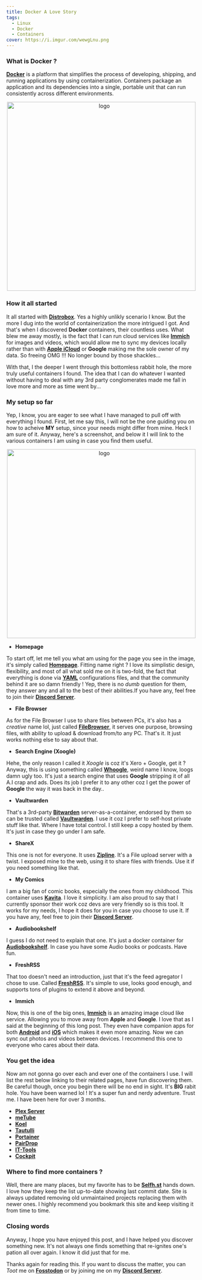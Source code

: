 ```yaml
---
title: Docker A Love Story
tags:
  - Linux
  - Docker
  - Containers
cover: https://i.imgur.com/wewgLnu.png
---
```

### What is Docker ?

[**Docker**](https://docker.com/) is a platform that simplifies the process of developing, shipping, and running applications by using containerization. Containers package an application and its dependencies into a single, portable unit that can run consistently across different environments.

<p align="center">
    <img width="500" src="https://i.imgur.com/bbD4JDy.png" alt="logo">
</p>

### How it all started

It all started with [**Distrobox**](https://distrobox.it/). Yes a highly unlikly scenario I know. But the more I dug into the world of containerization the more intrigued I got. And that's when I discovered **Docker** containers, their countless uses. What blew me away mostly, is the fact that I can run cloud services like [**Immich**](https://immich.app/) for images and videos, which would allow me to sync my devices locally rather than with [**Apple iCloud**](https://icloud.com) or **Google** making me the sole owner of my data. So freeing OMG !!! No longer bound by those shackles...

With that, I the deeper I went through this bottomless rabbit hole, the more truly useful containers I found. The idea that I can do whatever I wanted without having to deal with any 3rd party conglomerates made me fall in love more and more as time went by...

### My setup so far

Yep, I know, you are eager to see what I have managed to pull off with everything I found. First, let me say this, I will not be the one guiding you on how to acheive **MY** setup, since your needs might differ from mine. Heck I am sure of it. Anyway, here's a screenshot, and below it I will link to the various containers I am using in case you find them useful.

<p align="center">
    <img width="500" src="https://i.imgur.com/DhfbUBs.png" alt="logo">
</p>

- **Homepage**

To start off, let me tell you what am using for the page you see in the image, it's simply called [**Homepage**](https://gethomepage.dev). Fitting name right ? I love its simplistic design, flexibility, and most of all what sold me on it is two-fold, the fact that everything is done via [**YAML**](https://en.wikipedia.org/wiki/YAML) configurations files, and that the community behind it are so damn friendly ! Yep, there is no *dumb* question for them, they answer any and all to the best of their abilities.If you have any, feel free to join their [**Discord Server**](https://discord.gg/k4ruYNrudu).

- **File Browser**

As for the File Browser I use to share files between PCs, it's also has a *creative* name lol, just called [**FileBrowser**](https://filebrowser.org), it serves one purpose, browsing files, with ability to upload & download from/to any PC. That's it. It just works nothing else to say about that.

- **Search Engine (Xoogle)**

Hehe, the only reason I called it *Xoogle* is coz it's Xero + Google, get it ? Anyway, this is using something called [**Whoogle**](https://whoogle.io), weird name I know, loogs damn ugly too. It's just a search engine that uses **Google** stripping it of all A.I crap and ads. Does its job I prefer it to any other coz I get the power of **Google** the way it was back in the day..

- **Vaultwarden**

That's a 3rd-party [**Bitwarden**](https://bitwarden.com) server-as-a-container, endorsed by them so can be trusted called [**Vaultwarden**](https://github.com/dani-garcia/vaultwarden). I use it coz I prefer to self-host private stuff like that. Where I have total control. I still keep a copy hosted by them. It's just in case they go under I am safe.

- **ShareX**

This one is not for everyone. It uses [**Zipline**](https://zipline.diced.sh). It's a File upload server with a twist. I exposed mine to the web, using it to share files with friends. Use it if you need something like that.

- **My Comics**

I am a big fan of comic books, especially the ones from my childhood. This container uses [**Kavita**](https://kavitareader.com/). I love it simplicity. I am also proud to say that I currently sponsor their work coz devs are very friendly so is this tool. It works for my needs, I hope it does for you in case you choose to use it. If you have any, feel free to join their [**Discord Server**](https://discord.gg/b52wT37kt7).

- **Audiobookshelf**

I guess I do not need to explain that one. It's just a docker container for [**Audiobookshelf**](https://www.audiobookshelf.org). In case you have some Audio books or podcasts. Have fun.

- **FreshRSS**

That too doesn't need an introduction, just that it's the feed agregator I chose to use. Called [**FreshRSS**](https://www.freshrss.org). It's simple to use, looks good enough, and supports tons of plugins to extend it above and beyond.

- **Immich**

Now, this is one of the big ones, [**Immich**](https://immich.app) is an amazing image cloud like service. Allowing you to move away from **Apple** and **Google**. I love that as I said at the beginning of this long post. They even have companion apps for both [**Android**](https://play.google.com/store/apps/details?id=app.alextran.immich) and [**iOS**](https://apps.apple.com/sg/app/immich/id1613945652) which makes it even more amazing. Now we can sync out photos and videos between devices. I recommend this one to everyone who cares about their data.

### You get the idea

Now am not gonna go over each and ever one of the containers I use. I will list the rest below linking to their related pages, have fun discovering them. Be careful though, once you begin there will be no end in sight. It's **BIG** rabit hole. You have been warned lol ! It's a super fun and nerdy adventure. Trust me. I have been here for over 3 months.

- [**Plex Server**](https://plex.tv)
- [**meTube**](https://github.com/alexta69/metube)
- [**Koel**](https://koel.dev)
- [**Tautulli**](https://tautulli.com)
- [**Portainer**](https://www.portainer.io)
- [**PairDrop**](https://github.com/schlagmichdoch/pairdrop)
- [**IT-Tools**](https://github.com/CorentinTh/it-tools)
- [**Cockpit**](https://cockpit-project.org)

### Where to find more containers ?

Well, there are many places, but my favorite has to be [**Selfh.st**](https://selfh.st/apps/) hands down. I love how they keep the list up-to-date showing last commit date. Site is always updated removing old unmaintained projects replacing them with newer ones. I highly recommend you bookmark this site and keep visiting it from time to time.

### Closing words

Anyway, I hope you have enjoyed this post, and I have helped you discover something new. It's not always one finds something that re-ignites one's pation all over again. I know it did just that for me.

Thanks again for reading this. If you want to discuss the matter, you can *Toot* me on [**Fosstodon**](https://fosstodon.org/@XeroLinux) or by joining me on my [**Discord Server**](https://discord.gg/5sqxTSuKZu).
